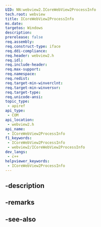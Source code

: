 ```yaml
---
UID: NN:webview2.ICoreWebView2ProcessInfo
tech.root: webview
title: ICoreWebView2ProcessInfo
ms.date: 
targetos: Windows
description: 
prerelease: false
req.assembly: 
req.construct-type: iface
req.ddi-compliance: 
req.header: webview2.h
req.idl: 
req.include-header: 
req.max-support: 
req.namespace: 
req.redist: 
req.target-min-winverclnt: 
req.target-min-winversvr: 
req.target-type: 
req.unicode-ansi: 
topic_type:
 - apiref
api_type:
 - COM
api_location:
 - webview2.h
api_name:
 - ICoreWebView2ProcessInfo
f1_keywords:
 - ICoreWebView2ProcessInfo
 - webview2/ICoreWebView2ProcessInfo
dev_langs:
 - c++
helpviewer_keywords:
 - ICoreWebView2ProcessInfo
---
```


## -description

## -remarks

## -see-also

